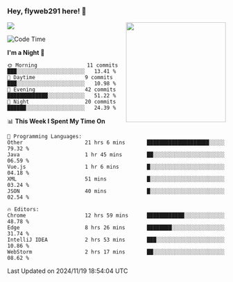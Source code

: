 ### Hey, flyweb291 here! 👋

![](https://metrics.lecoq.io/cherry291?template=classic&config.timezone=Asia%2FShanghai)
<img align='right' src="https://media.giphy.com/media/M9gbBd9nbDrOTu1Mqx/giphy.gif" width="230">
<!-- ![](https://github-readme-stats-ouuan.vercel.app/api?username=flyweb291&theme=dark&show_icons=true) -->

<!--START_SECTION:waka-->
![Code Time](http://img.shields.io/badge/Code%20Time-517%20hrs%2022%20mins-blue)

**I'm a Night 🦉** 

```text
🌞 Morning                11 commits          ███░░░░░░░░░░░░░░░░░░░░░░   13.41 % 
🌆 Daytime                9 commits           ███░░░░░░░░░░░░░░░░░░░░░░   10.98 % 
🌃 Evening                42 commits          █████████████░░░░░░░░░░░░   51.22 % 
🌙 Night                  20 commits          ██████░░░░░░░░░░░░░░░░░░░   24.39 % 
```


📊 **This Week I Spent My Time On** 

```text
💬 Programming Languages: 
Other                    21 hrs 6 mins       ████████████████████░░░░░   79.32 % 
Java                     1 hr 45 mins        ██░░░░░░░░░░░░░░░░░░░░░░░   06.59 % 
Vue.js                   1 hr 6 mins         █░░░░░░░░░░░░░░░░░░░░░░░░   04.18 % 
XML                      51 mins             █░░░░░░░░░░░░░░░░░░░░░░░░   03.24 % 
JSON                     40 mins             █░░░░░░░░░░░░░░░░░░░░░░░░   02.54 % 

🔥 Editors: 
Chrome                   12 hrs 59 mins      ████████████░░░░░░░░░░░░░   48.78 % 
Edge                     8 hrs 26 mins       ████████░░░░░░░░░░░░░░░░░   31.74 % 
IntelliJ IDEA            2 hrs 53 mins       ███░░░░░░░░░░░░░░░░░░░░░░   10.86 % 
WebStorm                 2 hrs 17 mins       ██░░░░░░░░░░░░░░░░░░░░░░░   08.62 % 
```


 Last Updated on 2024/11/19 18:54:04 UTC
<!--END_SECTION:waka-->

<!--
**flyweb291/数字游牧人** is a ✨ _special_ ✨ repository because its `README.md` (this file) appears on your GitHub profile.

Here are some ideas to get you started:

- 🔭 I’m currently working on ...
- 🌱 I’m currently learning ...
- 👯 I’m looking to collaborate on ...
- 🤔 I’m looking for help with ...
- 💬 Ask me about ...
- 📫 How to reach me: ...
- 😄 Pronouns: ...
- ⚡ Fun fact: ...
-->
